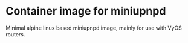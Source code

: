 # Container image for miniupnpd

Minimal alpine linux based miniupnpd image, mainly for use with VyOS routers.

